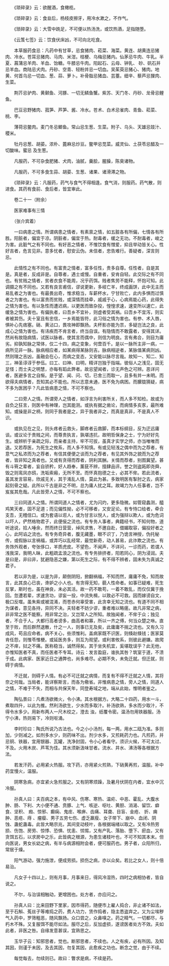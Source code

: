<!-- { "loadSidebar": true } -->
　　《琐碎录》云：欲醒酒，食橄榄。

　　《琐碎录》云：食韭后，杨枝皮擦牙，用冷水漱之，不作气。

　　《琐碎录》云：大雪中跣足，不可便以热汤洗，或饮热酒，足指随堕。

　　《云笈七签》云：饮食伏床凶，不可向北吃食。

　　本草服药食忌：凡药中有甘草，忌食猪肉、菘菜、海菜。黄连、胡黄连忌猪肉、冷水。苍耳忌猪肉、马肉、米泔。桔梗、乌梅忌猪内。仙茅忌牛肉、牛乳。半夏、菖蒲忌羊肉、羊血、饴糖。牛膝忌牛肉。阳起石、云母、钟乳、 砂、矾石并忌羊血。商陆忌犬肉。丹砂、空青、轻粉并忌一切血。吴茱萸忌猪心、猪肉。地黄、何首乌忌一切血、葱、蒜、萝卜。补骨脂忌猪血、芸薹。细辛、藜芦忌狸肉、生菜。

　　荆芥忌驴肉、黄颡鱼、河豚、一切无鳞鱼蟹。紫苏、天门冬、丹砂、龙骨忌鲤鱼。

　　巴豆忌野猪肉、菰笋、芦笋、酱、冷水。苍术、白术忌雀肉、青鱼、菘菜、桃、李。

　　薄荷忌鳖肉。麦门冬忌鲫鱼。常山忌生葱、生菜。附子、乌头、天雄忌豉汁、稷米。

　　牡丹忌葱、胡荽。浓朴、蓖麻忌炒豆。鳖甲忌苋菜。威灵仙、土茯苓忌醋及一切酸味。蜜忌 及生葱。

　　凡服药，不可杂食肥猪、犬肉，油腻，羹脍，腥臊，陈臭诸物。

　　凡服药，不可多食生蒜、胡荽、生葱、诸果、诸滑滞之物。

　　《琐碎录》云：凡服药，药气与食气不得相逢。食气消，则服药。药气散，则进食。其药有食前、食后者，皆宜审此。

　　卷二十一（附余）

　　医家难事有三情

　　（张介宾着）

　　一曰病患之情。所谓病患之情者，有素禀之情，如五脏各有所偏，七情各有所胜。阳脏者，偏宜于凉。阴脏者，偏宜于热。耐毒者，缓之无功。不耐毒者，峻之为害。此脏气之有不同也。有好恶之情者，不惟饮食有憎爱，抑且举动皆关心。性好吉者，危言见非。意多忧者，慰安云伪。未信者，忠告难行。善疑者，深言则忌。

　　此情性之有不同也。有富贵之情者，富多任性，贵多自尊。任性者，自是其是。真是者，反成非是。自尊者，遇士或慢。自重者，安肯自轻。此交际之有不同也。有贫贱之情者，贫者衣食不能周，况乎药饵。贱者焦劳不能释，怀抱可知。此调摄之有不同也。又若有良言甫信，谬说更新，多岐亡羊，终成画饼，此中无主而易乱者之为害也。有最畏出奇，惟求稳当，车薪杯水，宁甘败亡，此内多惧而过慎者之为害也。有以富贵而贫贱，或深情而挂牵，戚戚于心，心病焉能心药，此得失之情为害也。有以急性而遭迟病，以更医而致杂投，惶惶求速，速变所以速亡，此缓急之情为害也。有偏执者，曰吾乡不宜补，则虚者受其祸。曰吾乡不宜泻，则实者被其伤。夫十室且有忠信，一乡焉能皆符，此习俗之情为害也。有参、术入唇，惧补心先痞塞。硝、黄沾口，畏攻神即飘扬。夫杯影亦能为祟，多疑岂法之良，此成心之情为害也。有讳疾而不肯言者，终当自误。有隐情而不敢露者，安得其详。然尚有故隐病情，试医以脉者。使其言而偶中，则信为明良。言有弗合，则目为庸劣。抑孰知脉之常体，仅二十四，病之变象，何啻百千。是以一脉所主非一病，一病所见非一脉。脉病相应者，如某病得某脉则吉。脉病相逆者，某脉值某病则凶。然则理之吉凶，虽融会在心，而病之变态，又安能以脉尽言哉。故知一、知二、知三，神圣谆谆于参伍。曰工、曰神、曰明，精详岂独于指端。彼俗人之浅见，固无足怪；而士夫之明慧，亦每有蹈此弊者。故忌望闻者，诊无声色之可辨。恶详问者，医避多言之自惭。是于望、闻、问、切，已舍三而取一，且多有并一未明。而欲得夫病情者，吾知其必不能也。所以志意未通，医不免为病困。而朦胧猜疑，病不多为医困乎？凡此皆病患之情，不可不察也。

　　二曰旁人之情。所谓旁人之情者，如浮言为利害所关，而人多不知检。故或为自负之狂言，则医中有神理，岂其能测。或执有据之凿论，而病情多亥豕，最所难知。或操是非之柄，则同于我者是之，异于我者非之，而真是真非，不是真人不识。

　　或执见在之见，则头疼者云救头，脚疼者云救脚，而本标纲目，反为迂远庸谈。或议论于贵贱之间，而尊贵执言，孰堪违抗，故明哲保身之士，宁为好好先生。或辨析于亲疏之际，而亲者主持，牢不可拔，虽真才实学之师，亦当唯唯而退。又若荐医，为死生之攸系，而人多不知慎。有或见轻浅之偶中而为之荐者，有意气之私浓而为之荐者，有信其便便之谈而为之荐者，有见其外饰之貌而为之荐者，皆非知之真者也。又或有贪得而荐者，阴利其酬。关情而荐者，别图冀望。甚有斗筲之辈者，妄自骄矜，好人趋奉，薰莸不辨，擅肆品评。誉之则盗跖即尧舜，毁之则鸾凤亦鸱，洗垢索瘢，无所不至。而怀真抱德之士，必其不侔。若此流者，虽其发言容易，欣戚无关，其于淆乱人情，莫此为甚。多致明医有掣肘之去，病家起刻骨之疑。此所以千古是非之不明，总为庸人扰之耳。故竭力为人任事者，岂不岌岌其危哉。凡此皆旁人之情，不可不察也。

　　三曰同道人之情。所谓同道人之情者，尤为闪灼，更多隐微。如管窥蠡测，醯鸡笑天者，固不足道；而见偏性拗，必不可移者，又安足论。有专恃口给者，牵合支吾，无稽信口。或为套语以诳人，或为甘言以悦人，或为强辩以欺人，或为危词以吓人，俨然格物君子，此便佞之流也。有专务人事者，典籍经书，不知何物，道听途说，拾人唾余，然而终日营营，绰风求售，不邀自赴，儇媚取容，偏投好者之心，此阿谄之流也。有专务奇异者，腹无藏墨，眼不识丁，乃诡言神授，伪托秘传，或假脉以言祸福，或弄巧以乱经常，最觉新奇，动人甚易，此诈欺之流也。有务饰外观者，夸张侈口，羊质虎皮。不望色，不闻声，不详问，一诊而药，若谓人浅我深，我明人昧，此粗疏孟浪之流也。有专务排挤者，阳若同心，阴为浸润。夫是曰是，非曰非，犹避隐恶之嫌，第以死生之际，有不得不辨者，固未失为真诚之君子。

　　若以非为是，以是为非，颠倒阴阳，掀翻祸福，不知而然，庸庸不免，知而故言，此其良心已丧，谗妒之小人也。有贪得无知，藐人性命者。如事已疑难，死生反掌，斯时也，虽在神良，未必其活。故一药不敢苟，一着不敢乱，而仅仅冀于挽回。忽遭若辈，求速贪功，谬妄一投，中流失楫，以致必不可救。因而嫁谤自文，极口反噬。虽朱紫或被混淆，而苍赤何辜受害，此贪幸无知之流也。有道不同不相为谋者，意见各持，异同不决。夫轻者不妨少谬，重者难以略瘥。故凡非常之病，非非常之医不能察。用非常之治，又岂常人之所知。故独闻者，不侔于众；独见者，不合于人。大都行高者谤多，曲高者和寡，所以一齐之傅，何当众楚之咻。直至于败，而后群然退散，什之一人，则事已无及矣，此庸庸不揣之流也。又有久习成风，苟且应命者。病不关心，些须惟利。盖病家既不识医，则倏赵倏钱；医家莫肯任怨，则惟苓惟梗。或延医务多，则互为观望。或利害攸系，则彼此避嫌。故爬之不痒，挝之不痛。医称稳当，诚然得矣。其于坐失机宜，奚堪耽误乎？此无他，亦惟知医者不真，而任医者不专耳。诗云：发言盈庭，谁执其咎？筑室于道，不溃于成。此病家、医家近日之通弊也，尚多难尽。必期不失，未免迁就。但迁就，则碍于病情。

　　不迁就，则碍于人情。有必不可迁就之病情，而复有不得不迁就之人情，其将奈之何哉。当局者，能详察斯言，而各为儆省。非惟病患之情，旁人之情，同道人之情，不难于不失，而相与共保天年，同登寿域之地，端从此始，惟明者鉴之。

　　陶弘景曰：凡煮汤欲微火，令小沸。其水根据方。大略二十四药，用水一斗，煮取四升，以此为推。然利汤欲生，少水而多取汁。补汤欲熟，多水而少取汁，不得令水多少。用新布两人一尺木绞之，澄去 浊，纸覆令密。温汤勿用铁器服。汤宁小沸，热则易下，冷则呕涌。

　　李时珍曰：陶氏所说乃古法也。今之小小汤剂，每一两，用水二瓯为准。多则加，少则减之。如剂多水少，则药味不出。剂少水多，又煎耗药力也。凡煎药，并忌铜、铁器，宜用银器、瓦罐，洗净封固，令小心者看守。须识火候，不可太过、不及。火用木炭、芦苇为佳。其水须新汲味甘者。流水、井水、沸汤等各根据方法。

　　若发汗药，必用紧火热服。攻下药，亦用紧火煎熟，下硝黄再煎，温服。补中药宜慢火，温服。

　　阴寒急病，亦宜紧火急煎服之。又有阴寒烦躁，及暑月伏阴在内者，宜水中沉冷服。

　　孙真人曰：夫百病之本，有中风、伤寒、寒热、温疟、中恶、霍乱、大腹水肿、肠、下利、大小便不通、贲豚、上气、咳逆、呕吐、黄胆、消渴、留饮、癖食、坚积、 瘕、惊邪、癫痫、鬼疰、喉痹、齿痛、耳聋、目盲、金疮、 折、痈肿、恶疮、痔 、瘤瘿、男子五劳七伤、虚乏羸瘦、女子带下、崩中、血闭、阴蚀、蛊蛇蛊毒。此皆大略宗兆，其间变动枝叶，各根据端绪以取之。又有冷热劳损、伤饱、房劳、惊悸、恐惧、忧恚、怵惕，又有产乳、落胎、堕下、瘀血，又有贪饵五石，以求房中之乐，此皆病之根源，为患生诸枝叶也，不可不知其本末。但向医说，男女长幼之病，有半与病源相附会者，便可服药也。男子者，众阳所归，常居于燥。

　　阳气游动，强力施泄，便成劳损。损伤之病，亦以众矣。若比之女人，则十倍易治。

　　凡女子十四以上，则有月事，月事来日，得风冷湿热，四时之病相协者，皆自说之。

　　不尔，与治误相触动，更增困也。处方者，亦应问之。

　　孙真人曰：比来田野下里家，因市得药，随便市上雇人捣合，非止诸不如法，至于石斛、菟丝子等难捣之药，费人功力，赁作捣者，隐主悉盗弃之。又为尘埃秽气入药中，罗筛粗恶，随风飘扬。众口尝之，众鼻嗅之。药之精气，一切都尽，与朽木不殊。又复服饵不能尽如法。服尽之后，反加虚损，遂谤医者处方不效。夫如此者，非医之咎。自缘发意甚误，宜熟思之。

　　玉华子云：知邪思者，觉也。断邪思者，不续也。人之有疾，必有所因。及知其因，则谨于未因，及去其因，勿复其因，此愈疾之功也。断念之觉，由于不续。

　　每觉每去，勿续则已。故曰：瞥求是病，不续是药。

